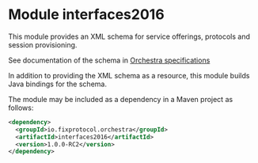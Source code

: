 # Module interfaces2016
This module provides an XML schema for service offerings, protocols and session provisioning. 

See documentation of the schema in [Orchestra specifications](https://github.com/FIXTradingCommunity/fix-orchestra-spec/tree/master/v1-0-RC2)


In addition to providing the XML schema as a resource, this module builds Java bindings for the schema. 

The module may be included as a dependency in a Maven project as follows:

```xml
<dependency>
  <groupId>io.fixprotocol.orchestra</groupId>
  <artifactId>interfaces2016</artifactId>
  <version>1.0.0-RC2</version>
</dependency>
```

